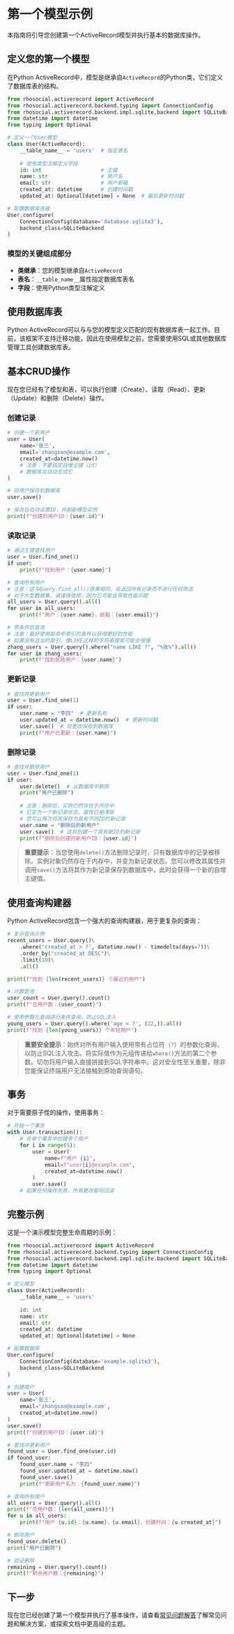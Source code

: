 # 第一个模型示例

本指南将引导您创建第一个ActiveRecord模型并执行基本的数据库操作。

## 定义您的第一个模型

在Python ActiveRecord中，模型是继承自`ActiveRecord`的Python类，它们定义了数据库表的结构。

```python
from rhosocial.activerecord import ActiveRecord
from rhosocial.activerecord.backend.typing import ConnectionConfig
from rhosocial.activerecord.backend.impl.sqlite.backend import SQLiteBackend
from datetime import datetime
from typing import Optional

# 定义一个User模型
class User(ActiveRecord):
    __table_name__ = 'users'  # 指定表名
    
    # 使用类型注解定义字段
    id: int                   # 主键
    name: str                 # 用户名
    email: str                # 用户邮箱
    created_at: datetime      # 创建时间戳
    updated_at: Optional[datetime] = None  # 最后更新时间戳

# 配置数据库连接
User.configure(
    ConnectionConfig(database='database.sqlite3'),
    backend_class=SQLiteBackend
)
```

### 模型的关键组成部分

- **类继承**：您的模型继承自`ActiveRecord`
- **表名**：`__table_name__`属性指定数据库表名
- **字段**：使用Python类型注解定义

## 使用数据库表

Python ActiveRecord可以与与您的模型定义匹配的现有数据库表一起工作。目前，该框架不支持迁移功能，因此在使用模型之前，您需要使用SQL或其他数据库管理工具创建数据库表。

## 基本CRUD操作

现在您已经有了模型和表，可以执行创建（Create）、读取（Read）、更新（Update）和删除（Delete）操作。

### 创建记录

```python
# 创建一个新用户
user = User(
    name='张三',
    email='zhangsan@example.com',
    created_at=datetime.now()
    # 注意：不要指定自增主键（id）
    # 数据库会自动生成它
)

# 将用户保存到数据库
user.save()

# 保存后自动设置ID，并刷新模型实例
print(f"创建的用户ID：{user.id}")
```

### 读取记录

```python
# 通过主键查找用户
user = User.find_one(1)
if user:
    print(f"找到用户：{user.name}")

# 查询所有用户
# 注意：这与Query.find_all()效果相同，会返回所有记录而不进行任何筛选
# 对于大型数据集，请谨慎使用，因为它可能会导致性能问题
all_users = User.query().all()
for user in all_users:
    print(f"用户：{user.name}，邮箱：{user.email}")

# 带条件的查询
# 注意：最好使用能命中索引的条件以获得更好的性能
# 如果没有适当的索引，像LIKE这样的字符串搜索可能会很慢
zhang_users = User.query().where("name LIKE ?", "%张%").all()
for user in zhang_users:
    print(f"找到张姓用户：{user.name}")
```

### 更新记录

```python
# 查找并更新用户
user = User.find_one(1)
if user:
    user.name = "李四"  # 更新名称
    user.updated_at = datetime.now()  # 更新时间戳
    user.save()  # 将更改保存到数据库
    print(f"用户已更新：{user.name}")
```

### 删除记录

```python
# 查找并删除用户
user = User.find_one(1)
if user:
    user.delete()  # 从数据库中删除
    print("用户已删除")
    
    # 注意：删除后，实例仍然存在于内存中
    # 它变为一个新记录状态，属性已被清除
    # 您可以再次将其保存为具有不同ID的新记录
    user.name = "删除后的新用户"
    user.save()  # 这将创建一个具有新ID的新记录
    print(f"删除后创建的新用户ID：{user.id}")
```

> **重要提示**：当您使用`delete()`方法删除记录时，只有数据库中的记录被移除。实例对象仍然存在于内存中，并变为新记录状态。您可以修改其属性并调用`save()`方法将其作为新记录保存到数据库中，此时会获得一个新的自增主键值。

## 使用查询构建器

Python ActiveRecord包含一个强大的查询构建器，用于更复杂的查询：

```python
# 复杂查询示例
recent_users = User.query()\
    .where("created_at > ?", datetime.now() - timedelta(days=7))\
    .order_by("created_at DESC")\
    .limit(10)\
    .all()

print(f"找到 {len(recent_users)} 个最近的用户")

# 计数查询
user_count = User.query().count()
print(f"总用户数：{user_count}")

# 使用参数化查询进行条件查询，防止SQL注入
young_users = User.query().where('age < ?', (22,)).all()
print(f"找到 {len(young_users)} 个年轻用户")
```

> **重要安全提示**：始终对所有用户输入使用带有占位符（`?`）的参数化查询，以防止SQL注入攻击。将实际值作为元组传递给`where()`方法的第二个参数。切勿将用户输入直接拼接到SQL字符串中。这对安全性至关重要，除非您能保证终端用户无法接触到原始查询语句。

## 事务

对于需要原子性的操作，使用事务：

```python
# 开始一个事务
with User.transaction():
    # 在单个事务中创建多个用户
    for i in range(5):
        user = User(
            name=f"用户 {i}",
            email=f"user{i}@example.com",
            created_at=datetime.now()
        )
        user.save()
    # 如果任何操作失败，所有更改都将回滚
```

## 完整示例

这是一个演示模型完整生命周期的示例：

```python
from rhosocial.activerecord import ActiveRecord
from rhosocial.activerecord.backend.typing import ConnectionConfig
from rhosocial.activerecord.backend.impl.sqlite.backend import SQLiteBackend
from datetime import datetime
from typing import Optional

# 定义模型
class User(ActiveRecord):
    __table_name__ = 'users'
    
    id: int
    name: str
    email: str
    created_at: datetime
    updated_at: Optional[datetime] = None

# 配置数据库
User.configure(
    ConnectionConfig(database='example.sqlite3'),
    backend_class=SQLiteBackend
)

# 创建用户
user = User(
    name='张三',
    email='zhangsan@example.com',
    created_at=datetime.now()
)
user.save()
print(f"创建的用户ID：{user.id}")

# 查找并更新用户
found_user = User.find_one(user.id)
if found_user:
    found_user.name = "李四"
    found_user.updated_at = datetime.now()
    found_user.save()
    print(f"更新用户名为：{found_user.name}")

# 查询所有用户
all_users = User.query().all()
print(f"总用户数：{len(all_users)}")
for u in all_users:
    print(f"用户 {u.id}：{u.name}，{u.email}，创建时间：{u.created_at}")

# 删除用户
found_user.delete()
print("用户已删除")

# 验证删除
remaining = User.query().count()
print(f"剩余用户数：{remaining}")
```

## 下一步

现在您已经创建了第一个模型并执行了基本操作，请查看[常见问题解答](faq.md)了解常见问题和解决方案，或探索文档中更高级的主题。